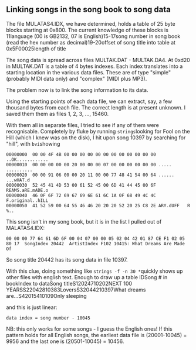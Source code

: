
##  Linking songs in the song book to song data 


The file MULATAS4.IDX, we have determined, holds a table of
25 byte blocks starting at 0x800. The current knowledge of
these blocks is
11language (00 is GB2132, 07 is English)15-17song number in song book (read the hex number as decimal)19-20offset of song title into table at 0x5F00025length of title




The song data is spread across files MULTAK.DAT - MULTAK.DA4.
At 0xd20 in MULTAK.DAT is a table of 4 bytes indexes.
Each index translates into a starting location in the various
data files. These are of type "simple" (probably MIDI data only)
and "complex" (MIDI plus MP3).


The problem now is to link the song information to its data.


Using the starting points of each data file, we can extract, say,
a few thousand bytes from each file. The correct length is at present
unknown. I saved them them as files 1, 2, 3, ..., 15460.


With them all in separate files, I tried to see if any of them
were recognisable. Completely by fluke by running `strings`looking for Fool on the Hill (which I knew was on the disk), I hit upon song
10397 by searching for "hill", with `bvi`showing

```
00000000  00 00 4F 4B 00 00 00 00 00 00 00 00 00 00 00 00 ..OK............
00000010  00 00 00 00 00 20 00 00 00 07 00 00 00 00 00 00 ..... ..........
00000020  00 00 91 06 00 00 20 11 00 00 77 48 41 54 00 64 ...... ...wHAT.d
00000030  52 45 41 4D 53 00 61 52 45 00 6D 41 44 45 00 6F REAMS.aRE.mADE.o
00000040  46 0F 6F 72 69 67 69 6E 61 6C 1A 0F 68 49 4C 4C F.original..hILL
00000050  41 52 59 00 64 55 46 46 20 20 20 52 20 25 C8 2E ARY.dUFF   R %..
```


This song isn't in my song book, but it is in the list I pulled out
of MALATAS4.IDX:

```
00 00 00 77 64 61 6D 6F 00 04 07 00 00 05 02 04 42 01 87 CE F1 02 05 80 17  SongIndex 20442  ArtistIndex F102 10415: What Dreams Are Made Of
```


So song title 20442 has its song data in file 10397.


With this clue, doing something like `strings -f -n 30 *`quickly shows up other files with english text. Enough to draw up
a table
IDSong # in bookIndex to dataSong titleS12024710202NEXT 100 YEARSS22042810383LoversS32044210397What dreams are...S42015410109Only sleeping

and this is just linear:

```
data index = song number - 10045
```


NB: this only works for some songs - I guess the English ones!
If this pattern holds for all English songs, the earliest data
file is (20001-10045) = 9956 and the last one is
(20501-10045) = 10456.

